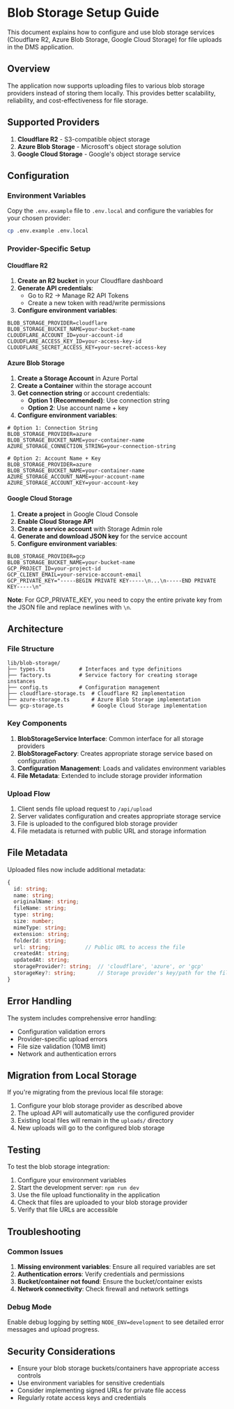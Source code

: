 # Blob Storage Setup Guide

This document explains how to configure and use blob storage services (Cloudflare R2, Azure Blob Storage, Google Cloud Storage) for file uploads in the DMS application.

## Overview

The application now supports uploading files to various blob storage providers instead of storing them locally. This provides better scalability, reliability, and cost-effectiveness for file storage.

## Supported Providers

1. **Cloudflare R2** - S3-compatible object storage
2. **Azure Blob Storage** - Microsoft's object storage solution
3. **Google Cloud Storage** - Google's object storage service

## Configuration

### Environment Variables

Copy the `.env.example` file to `.env.local` and configure the variables for your chosen provider:

```bash
cp .env.example .env.local
```

### Provider-Specific Setup

#### Cloudflare R2

1. **Create an R2 bucket** in your Cloudflare dashboard
2. **Generate API credentials**:
   - Go to R2 → Manage R2 API Tokens
   - Create a new token with read/write permissions
3. **Configure environment variables**:

```env
BLOB_STORAGE_PROVIDER=cloudflare
BLOB_STORAGE_BUCKET_NAME=your-bucket-name
CLOUDFLARE_ACCOUNT_ID=your-account-id
CLOUDFLARE_ACCESS_KEY_ID=your-access-key-id
CLOUDFLARE_SECRET_ACCESS_KEY=your-secret-access-key
```

#### Azure Blob Storage

1. **Create a Storage Account** in Azure Portal
2. **Create a Container** within the storage account
3. **Get connection string** or account credentials:
   - **Option 1 (Recommended)**: Use connection string
   - **Option 2**: Use account name + key
4. **Configure environment variables**:

```env
# Option 1: Connection String
BLOB_STORAGE_PROVIDER=azure
BLOB_STORAGE_BUCKET_NAME=your-container-name
AZURE_STORAGE_CONNECTION_STRING=your-connection-string

# Option 2: Account Name + Key
BLOB_STORAGE_PROVIDER=azure
BLOB_STORAGE_BUCKET_NAME=your-container-name
AZURE_STORAGE_ACCOUNT_NAME=your-account-name
AZURE_STORAGE_ACCOUNT_KEY=your-account-key
```

#### Google Cloud Storage

1. **Create a project** in Google Cloud Console
2. **Enable Cloud Storage API**
3. **Create a service account** with Storage Admin role
4. **Generate and download JSON key** for the service account
5. **Configure environment variables**:

```env
BLOB_STORAGE_PROVIDER=gcp
BLOB_STORAGE_BUCKET_NAME=your-bucket-name
GCP_PROJECT_ID=your-project-id
GCP_CLIENT_EMAIL=your-service-account-email
GCP_PRIVATE_KEY="-----BEGIN PRIVATE KEY-----\n...\n-----END PRIVATE KEY-----\n"
```

**Note**: For GCP_PRIVATE_KEY, you need to copy the entire private key from the JSON file and replace newlines with `\n`.

## Architecture

### File Structure

```
lib/blob-storage/
├── types.ts           # Interfaces and type definitions
├── factory.ts         # Service factory for creating storage instances
├── config.ts          # Configuration management
├── cloudflare-storage.ts  # Cloudflare R2 implementation
├── azure-storage.ts       # Azure Blob Storage implementation
└── gcp-storage.ts         # Google Cloud Storage implementation
```

### Key Components

1. **BlobStorageService Interface**: Common interface for all storage providers
2. **BlobStorageFactory**: Creates appropriate storage service based on configuration
3. **Configuration Management**: Loads and validates environment variables
4. **File Metadata**: Extended to include storage provider information

### Upload Flow

1. Client sends file upload request to `/api/upload`
2. Server validates configuration and creates appropriate storage service
3. File is uploaded to the configured blob storage provider
4. File metadata is returned with public URL and storage information

## File Metadata

Uploaded files now include additional metadata:

```typescript
{
  id: string;
  name: string;
  originalName: string;
  fileName: string;
  type: string;
  size: number;
  mimeType: string;
  extension: string;
  folderId: string;
  url: string;           // Public URL to access the file
  createdAt: string;
  updatedAt: string;
  storageProvider?: string;  // 'cloudflare', 'azure', or 'gcp'
  storageKey?: string;       // Storage provider's key/path for the file
}
```

## Error Handling

The system includes comprehensive error handling:

- Configuration validation errors
- Provider-specific upload errors
- File size validation (10MB limit)
- Network and authentication errors

## Migration from Local Storage

If you're migrating from the previous local file storage:

1. Configure your blob storage provider as described above
2. The upload API will automatically use the configured provider
3. Existing local files will remain in the `uploads/` directory
4. New uploads will go to the configured blob storage

## Testing

To test the blob storage integration:

1. Configure your environment variables
2. Start the development server: `npm run dev`
3. Use the file upload functionality in the application
4. Check that files are uploaded to your blob storage provider
5. Verify that file URLs are accessible

## Troubleshooting

### Common Issues

1. **Missing environment variables**: Ensure all required variables are set
2. **Authentication errors**: Verify credentials and permissions
3. **Bucket/container not found**: Ensure the bucket/container exists
4. **Network connectivity**: Check firewall and network settings

### Debug Mode

Enable debug logging by setting `NODE_ENV=development` to see detailed error messages and upload progress.

## Security Considerations

- Ensure your blob storage buckets/containers have appropriate access controls
- Use environment variables for sensitive credentials
- Consider implementing signed URLs for private file access
- Regularly rotate access keys and credentials
